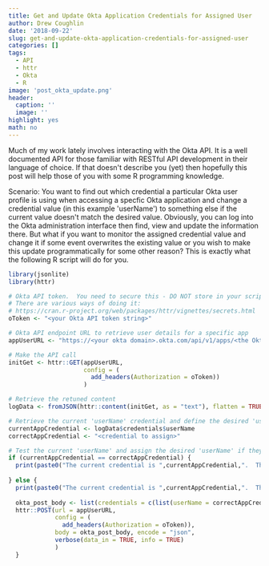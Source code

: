 ```yaml
---
title: Get and Update Okta Application Credentials for Assigned User
author: Drew Coughlin
date: '2018-09-22'
slug: get-and-update-okta-application-credentials-for-assigned-user
categories: []
tags:
  - API
  - httr
  - Okta
  - R
image: 'post_okta_update.png'
header:
  caption: ''
  image: ''
highlight: yes
math: no
---
```

Much of my work lately involves interacting with the Okta API.  It is a well documented API for those familiar with RESTful API development in their language of choice.  If that doesn't describe you (yet) then hopefully this post will help those of you with some R programming knowledge.

Scenario:  You want to find out which credential a particular Okta user profile is using when accessing a specfic Okta application and change a credential value (in this example 'userName') to something else if the current value doesn't match the desired value.  Obviously, you can log into the Okta administration interface then find, view and update the information there.  But what if you want to monitor the assigned credential value and change it if some event overwrites the existing value or you wish to make this update programmatically for some other reason?  This is exactly what the following R script will do for you.

```r
library(jsonlite)
library(httr)

# Okta API token.  You need to secure this - DO NOT store in your script. 
# There are various ways of doing it:
# https://cran.r-project.org/web/packages/httr/vignettes/secrets.html
oToken <- "<your Okta API token string>"

# Okta API endpoint URL to retrieve user details for a specific app 
appUserURL <- "https://<your okta domain>.okta.com/api/v1/apps/<the Okta app ID>/users/<the Okta user ID>"

# Make the API call 
initGet <- httr::GET(appUserURL,
                     config = (
                       add_headers(Authorization = oToken))
                     )

# Retrieve the retuned content 
logData <- fromJSON(httr::content(initGet, as = "text"), flatten = TRUE)

# Retrieve the current 'userName' credential and define the desired 'userName' credential
currentAppCredential <- logData$credentials$userName
correctAppCredential <- "<credential to assign>"

# Test the current 'userName' and assign the desired 'userName' if they differ
if (currentAppCredential == correctAppCredential) {
  print(paste0("The current credential is ",currentAppCredential,".  This is correct so no action taken."))
  
} else {
  print(paste0("The current credential is ",currentAppCredential,".  This is incorrect so let's update it with ", correctAppCredential))
  
  okta_post_body <- list(credentials = c(list(userName = correctAppCredential)))
  httr::POST(url = appUserURL,
             config = (
               add_headers(Authorization = oToken)),
             body = okta_post_body, encode = "json",
             verbose(data_in = TRUE, info = TRUE)
             )
  }
  ```
